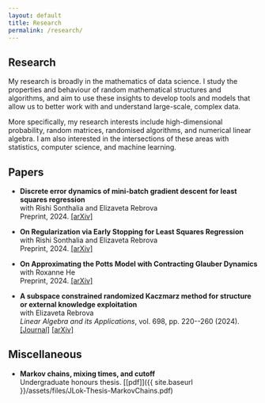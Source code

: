 ```yaml
---
layout: default
title: Research
permalink: /research/
---
```


## Research

My research is broadly in the mathematics of data science. I study the properties and behaviour of random mathematical structures and algorithms, and aim to use these insights to develop tools and models that allow us to better work with and understand large-scale, complex data.

More specifically, my research interests include high-dimensional probability, random matrices, randomised algorithms, and numerical linear algebra. I am also interested in the intersections of these areas with statistics, computer science, and machine learning.

## Papers

- **Discrete error dynamics of mini-batch gradient descent for least squares regression**\
with Rishi Sonthalia and Elizaveta Rebrova\
Preprint, 2024. [[arXiv]](https://arxiv.org/abs/2406.03696)

- **On Regularization via Early Stopping for Least Squares Regression**\
with Rishi Sonthalia and Elizaveta Rebrova\
Preprint, 2024. [[arXiv]](https://arxiv.org/abs/2406.04425)

- **On Approximating the Potts Model with Contracting Glauber Dynamics**\
with Roxanne He\
Preprint, 2024. [[arXiv]](https://arxiv.org/abs/2404.18778)

- **A subspace constrained randomized Kaczmarz method for structure or
external knowledge exploitation**\
with Elizaveta Rebrova\
*Linear Algebra and its Applications*, vol. 698, pp. 220--260 (2024). [[Journal]](https://doi.org/10.1016/j.laa.2024.06.010) [[arXiv]](https://arxiv.org/abs/2309.04889)
<!-- Preprint, 2023. [[arXiv]](https://arxiv.org/abs/2309.04889) -->

## Miscellaneous

- **Markov chains, mixing times, and cutoff**\
Undergraduate honours thesis. [[pdf]]({{ site.baseurl }}/assets/files/JLok-Thesis-MarkovChains.pdf)